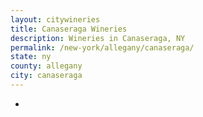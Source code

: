 ```yaml
---
layout: citywineries
title: Canaseraga Wineries
description: Wineries in Canaseraga, NY
permalink: /new-york/allegany/canaseraga/
state: ny
county: allegany
city: canaseraga
---
```

-
